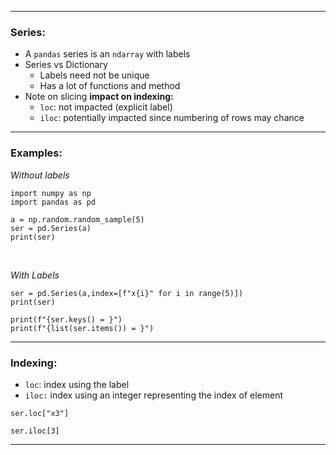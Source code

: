 
___
### Series:
- A `pandas` series is an `ndarray` with labels
- Series vs Dictionary
	- Labels need not be unique
	- Has a lot of functions and method
- Note on slicing **impact on indexing:**
	- `loc`: not impacted (explicit label)
	- `iloc`: potentially impacted since numbering of rows may chance
___
### **Examples:** 
*Without labels* 

```run-python
import numpy as np
import pandas as pd

a = np.random.random_sample(5)
ser = pd.Series(a)
print(ser)

```

\
<tab>

*With Labels*

```run-python
ser = pd.Series(a,index=[f"x{i}" for i in range(5)])
print(ser)
```

```run-python
print(f"{ser.keys() = }")
print(f"{list(ser.items()) = }")
```

___
### **Indexing:**
- `loc`: index using the label
- `iloc:` index using an integer representing the index of element
```run-python
ser.loc["x3"]
```

```run-python
ser.iloc[3]
```

___
